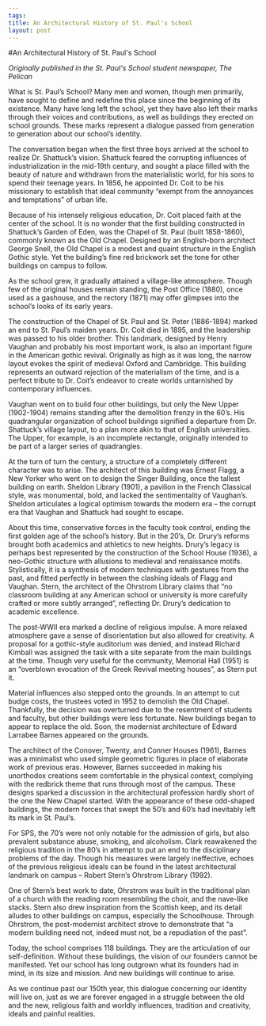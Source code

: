 ```yaml
--- 
tags: 
title: An Architectural History of St. Paul's School
layout: post
---
```


#An Architectural History of St. Paul's School

_Originally published in the St. Paul's School student newspaper, The Pelican_

What is St. Paul’s School? Many men and women, though men primarily, have sought to define and redefine this place since the beginning of its existence. Many have long left the school, yet they have also left their marks through their voices and contributions, as well as buildings they erected on school grounds. These marks represent a dialogue passed from generation to generation about our school’s identity. 

The conversation began when the first three boys arrived at the school to realize Dr. Shattuck’s vision. Shattuck feared the corrupting influences of industrialization in the mid-19th century, and sought a place filled with the beauty of nature and withdrawn from the materialistic world, for his sons to spend their teenage years. In 1856, he appointed Dr. Coit to be his missionary to establish that ideal community “exempt from the annoyances and temptations” of urban life. 

Because of his intensely religious education, Dr. Coit placed faith at the center of the school. It is no wonder that the first building constructed in Shattuck’s Garden of Eden, was the Chapel of St. Paul (built 1858-1860), commonly known as the Old Chapel. Designed by an English-born architect George Snell, the Old Chapel is a modest and quaint structure in the English Gothic style. Yet the building’s fine red brickwork set the tone for other buildings on campus to follow. 

As the school grew, it gradually attained a village-like atmosphere. Though few of the original houses remain standing, the Post Office (1880), once used as a gashouse, and the rectory (1871) may offer glimpses into the school’s looks of its early years. 

The construction of the Chapel of St. Paul and St. Peter (1886-1894) marked an end to St. Paul’s maiden years. Dr. Coit died in 1895, and the leadership was passed to his older brother. This landmark, designed by Henry Vaughan and probably his most important work, is also an important figure in the American gothic revival. Originally as high as it was long, the narrow layout evokes the spirit of medieval Oxford and Cambridge. This building represents an outward rejection of the materialism of the time, and is a perfect tribute to Dr. Coit’s endeavor to create worlds untarnished by contemporary influences. 

Vaughan went on to build four other buildings, but only the New Upper (1902-1904) remains standing after the demolition frenzy in the 60’s. His quadrangular organization of school buildings signified a departure from Dr. Shattuck’s village layout, to a plan more akin to that of English universities. The Upper, for example, is an incomplete rectangle, originally intended to be part of a larger series of quadrangles.

At the turn of turn the century, a structure of a completely different character was to arise. The architect of this building was Ernest Flagg, a New Yorker who went on to design the Singer Building, once the tallest building on earth. Sheldon Library (1901), a pavilion in the French Classical style, was monumental, bold, and lacked the sentimentality of Vaughan’s. Sheldon articulates a logical optimism towards the modern era – the corrupt era that Vaughan and Shattuck had sought to escape.

About this time, conservative forces in the faculty took control, ending the first golden age of the school’s history. But in the 20’s, Dr. Drury’s reforms brought both academics and athletics to new heights. Drury’s legacy is perhaps best represented by the construction of the School House (1936), a neo-Gothic structure with allusions to medieval and renaissance motifs. Stylistically, it is a synthesis of modern techniques with gestures from the past, and fitted perfectly in between the clashing ideals of Flagg and Vaughan. Stern, the architect of the Ohrstrom Library claims that “no classroom building at any American school or university is more carefully crafted or more subtly arranged”, reflecting Dr. Drury’s dedication to academic excellence.

The post-WWII era marked a decline of religious impulse. A more relaxed atmosphere gave a sense of disorientation but also allowed for creativity. A proposal for a gothic-style auditorium was denied, and instead Richard Kimball was assigned the task with a site separate from the main buildings at the time. Though very useful for the community, Memorial Hall (1951) is an “overblown evocation of the Greek Revival meeting houses”, as Stern put it.

Material influences also stepped onto the grounds. In an attempt to cut budge costs, the trustees voted in 1952 to demolish the Old Chapel. Thankfully, the decision was overturned due to the resentment of students and faculty, but other buildings were less fortunate. New buildings began to appear to replace the old. Soon, the modernist architecture of Edward Larrabee Barnes appeared on the grounds. 

The architect of the Conover, Twenty, and Conner Houses (1961), Barnes was a minimalist who used simple geometric figures in place of elaborate work of previous eras. However, Barnes succeeded in making his unorthodox creations seem comfortable in the physical context, complying with the redbrick theme that runs through most of the campus. These designs sparked a discussion in the architectural profession hardly short of the one the New Chapel started. With the appearance of these odd-shaped buildings, the modern forces that swept the 50’s and 60’s had inevitably left its mark in St. Paul’s.  

For SPS, the 70’s were not only notable for the admission of girls, but also prevalent substance abuse, smoking, and alcoholism. Clark reawakened the religious tradition in the 80’s in attempt to put an end to the disciplinary problems of the day. Though his measures were largely ineffective, echoes of the previous religious ideals can be found in the latest architectural landmark on campus – Robert Stern’s Ohrstrom Library (1992). 

One of Stern’s best work to date, Ohrstrom was built in the traditional plan of a church with the reading room resembling the choir, and the nave-like stacks. Stern also drew inspiration from the Scottish keep, and its detail alludes to other buildings on campus, especially the Schoolhouse.  Through Ohrstrom, the post-modernist architect strove to demonstrate that “a modern building need not, indeed must not, be a repudiation of the past”. 

Today, the school comprises 118 buildings. They are the articulation of our self-definition. Without these buildings, the vision of our founders cannot be manifested. Yet our school has long outgrown what its founders had in mind, in its size and mission. And new buildings will continue to arise. 

As we continue past our 150th year, this dialogue concerning our identity will live on, just as we are forever engaged in a struggle between the old and the new, religious faith and worldly influences, tradition and creativity, ideals and painful realities.
